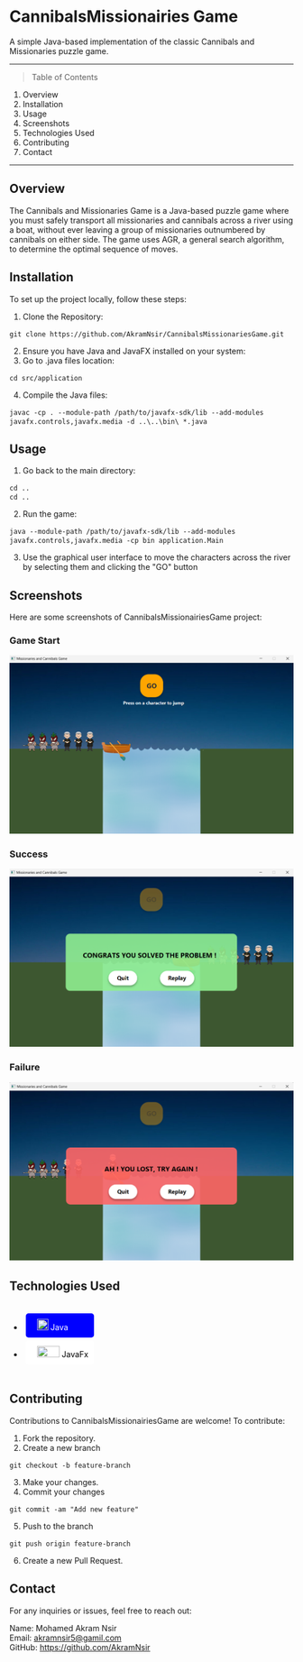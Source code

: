 # CannibalsMissionairies Game

A simple Java-based implementation of the classic Cannibals and Missionaries puzzle game. 

***

> Table of Contents
1. Overview
2. Installation
3. Usage
4. Screenshots
5. Technologies Used
6. Contributing
7. Contact

***

## Overview
The Cannibals and Missionaries Game is a Java-based puzzle game where you must safely transport all missionaries and cannibals across a river using a boat, without ever leaving a group of missionaries outnumbered by cannibals on either side. The game uses AGR, a general search algorithm, to determine the optimal sequence of moves.

## Installation
To set up the project locally, follow these steps:

  1. Clone the Repository:
  ```
  git clone https://github.com/AkramNsir/CannibalsMissionariesGame.git
  ```

  2. Ensure you have Java and JavaFX installed on your system:
  3. Go to .java files location:   
   ```
  cd src/application
  ```

  4. Compile the Java files:
  ```
  javac -cp . --module-path /path/to/javafx-sdk/lib --add-modules javafx.controls,javafx.media -d ..\..\bin\ *.java
  ```

## Usage
  1. Go back to the main directory:
  ```
  cd ..
  cd ..
  ```

  2. Run the game:
  ```
  java --module-path /path/to/javafx-sdk/lib --add-modules javafx.controls,javafx.media -cp bin application.Main
  ```

  3. Use the graphical user interface to move the characters across the river by selecting them and clicking the "GO" button

## Screenshots 
Here are some screenshots of CannibalsMissionairiesGame project:

### Game Start
![Game Start](res/screenshots/gameStart.png)

### Success
![Success](res/screenshots/success.png)

### Failure 
![Failure](res/screenshots/failure.png)

## Technologies Used
<div style="display: flex; gap: 20px; flex-wrap: wrap;">

* <div style="background-color:blue;color:white;border-radius:5px;padding:10px;margin:5px;">
    <img src="https://cdn4.iconfinder.com/data/icons/logos-and-brands/512/181_Java_logo_logos-512.png" height="20" width="20" style="padding-left:10px"/> Java
  </div>

* <div style="background-color:#ffffff;color:#000000;border-radius:5px;padding:10px;margin:5px;">
    <img src="https://upload.wikimedia.org/wikipedia/fr/c/cc/JavaFX_Logo.png" height="20" width="40" style="padding-left:10px"/> JavaFx
  </div>

</div>

## Contributing
Contributions to CannibalsMissionairiesGame are welcome! To contribute:

  1. Fork the repository.
  2. Create a new branch 

  ```
  git checkout -b feature-branch
  ```
  3. Make your changes.
  4. Commit your changes

  ```
  git commit -am "Add new feature"
  ```
  5. Push to the branch
  ```
  git push origin feature-branch
  ```
  6. Create a new Pull Request.

## Contact
For any inquiries or issues, feel free to reach out:

Name: Mohamed Akram Nsir    
Email: akramnsir5@gamil.com    
GitHub: https://github.com/AkramNsir
